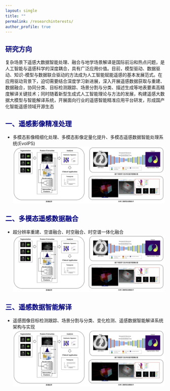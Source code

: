 ```yaml
---
layout: single
title: ""
permalink: /researchinterests/
author_profile: true
---
```

<span style="color: navy">研究方向</span>
---
复杂场景下遥感大数据智能处理、融合与地学场景解译是国际前沿和热点问题，是人工智能与遥感科学的深度耦合，具有广泛应用价值。目前，模型驱动、数据驱动、知识-模型与数据联合驱动的方法成为人工智能赋能遥感的基本发展范式。在应用驱动背景下，迫切需要结合深度学习新进展，深入开展遥感数据获取与重建、数据融合，协同分类、目标检测跟踪、场景分割与分类、描述生成等地表要素高精度解译关键技术；同时随着新型生成式人工智能理论与方法的发展，构建遥感大数据大模型与智能解译系统，开展面向行业的遥感智能精准应用平台研发，形成国产化智能遥感领域开源生态

<span style="color: navy">一、遥感影像精准处理</span>
---
+ 多模态影像精细化处理、多模态影像定量化提升、多模态遥感数据智能处理系统(EvoIPS)
![avatar](/images/医学影像.jpg)

<span style="color: navy">二、多模态遥感数据融合</span>
---
+ 超分辨率重建、空谱融合、时空融合、时空谱一体化融合
![avatar](/images/医学影像.jpg)

<span style="color: navy">三、遥感数据智能解译</span>
---
+ 遥感图像目标检测跟踪、场景分割与分类、变化检测、遥感数据智能解译系统架构与实现
![avatar](/images/医学影像.jpg)
